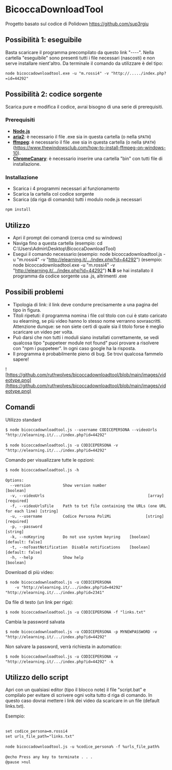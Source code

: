 # BicoccaDownloadTool

Progetto basato sul codice di Polidown https://github.com/sup3rgiu

## Possibilità 1: eseguibile

Basta scaricare il programma precompilato da questo link "----".
Nella cartella "eseguibile" sono presenti tutti i file necessari (nascosti) e non serve installare nient'altro.
Da terminale il comando da utilizzare è del tipo:
```
node bicoccadownloadtool.exe -u "m.rossi4" -v "http://...../index.php?=id=44292"
```

## Possibilità 2: codice sorgente

Scarica pure e modifica il codice, avrai bisogno di una serie di prerequisiti.

### Prerequisiti

* [**Node.js**](https://nodejs.org/it/download/)
* [**aria2**](https://github.com/aria2/aria2/releases): è necessario il file .exe sia in questa cartella (o nella `$PATH`)
* [**ffmpeg**](https://www.ffmpeg.org/download.html): è necessario il file .exe sia in questa cartella (o nella `$PATH`) (https://www.thewindowsclub.com/how-to-install-ffmpeg-on-windows-10).
* [**ChromeCanary**](https://www.google.com/intl/it/chrome/canary/thank-you.html?statcb=1&installdataindex=empty&defaultbrowser=0): è necessario inserire una cartella "bin" con tutti file di installazione.

### Installazione
* Scarica i 4 programmi necessari al funzionamento
* Scarica la cartella col codice sorgente
* Scarica (da riga di comando) tutti i modulo node.js necessari
```
npm install
```

## Utilizzo
* Apri il prompt dei comandi (cerca cmd su windows)
* Naviga fino a questa cartella (esempio: cd C:\Users\Admin\Desktop\BicoccaDownloadTool\)
* Esegui il comando necessario:(esempio: node bicoccadownloadtool.js -u "m.rossi4" -v "http://elearning.it/.../index.php?id=44292")
                               (esempio: node bicoccadownloadtool.exe -u "m.rossi4" -v "http://elearning.it/.../index.php?id=44292")
 **N.B**  se hai installato il programma da codice sorgente usa .js, altrimenti .exe


## Possibili problemi
* Tipologia di link: il link deve condurre precisamente a una pagina del tipo in figura.
* Titoli ripetuti: il programma nomina i file col titolo con cui è stato caricato su elearning, se più video hanno lo stesso nome verranno sovrascritti.
  Attenzione dunque: se non siete certi di quale sia il titolo forse è meglio scaricare un video per volta.
* Può darsi che non tutti i moduli siano installati correttamente, se vedi qualcosa tipo "puppeteer module not found" puoi provare a risolvere con
  "npm i puppeteer". In ogni caso google ha la risposta.
* Il programma è probabilmente pieno di bug. Se trovi qualcosa fammelo sapere!

![https://github.com/ruthwolves/bicoccadownloadtool/blob/main/images/videotype.png](https://github.com/ruthwolves/bicoccadownloadtool/blob/main/images/videotype.png)

## Comandi

Utilizzo standard
```
$ node bicoccadownloadtool.js --username CODICEPERSONA --videoUrls "http://elearning.it/.../index.php?id=44292"

$ node bicoccadownloadtool.js -u CODICEPERSONA -v "http://elearning.it/.../index.php?id=44292"
```

Comando per visualizzare tutte le opzioni:
```
$ node bicoccadownloadtool.js -h

Options:
  --version              Show version number                           [boolean]
  -v, --videoUrls                                             [array] [required]
  -f, --videoUrlsFile    Path to txt file containing the URLs (one URL for each line) [string]
  -u, --username         Codice Persona PoliMi               [string] [required]
  -p, --password                                                        [string]
  -k, --noKeyring        Do not use system keyring    [boolean] [default: false]
  -t, --noToastNotification  Disable notifications    [boolean] [default: false]
  -h, --help             Show help                                     [boolean]
```

Download di più video:
```
$ node bicoccadownloadtool.js -u CODICEPERSONA
    -v "http://elearning.it/.../index.php?id=44292" "http://elearning.it/.../index.php?id=2341"

```
Da file di testo (un link per riga):
```
$ node bicoccadownloadtool.js -u CODICEPERSONA -f "links.txt"
```

Cambia la password salvata
```
$ node bicoccadownloadtool.js -u CODICEPERSONA -p MYNEWPASSWORD -v "http://elearning.it/.../index.php?id=44292"
```

Non salvare la password, verrà richiesta in automatico:
```
$ node bicoccadownloadtool.js -u CODICEPERSONA -v "http://elearning.it/.../index.php?id=44292" -k
```

## Utilizzo dello script

Apri con un qualsiasi editor (tipo il blocco note) il file "script.bat" e compilalo per evitare di scrivere ogni volta tutto d riga di comando.
In questo caso dovrai mettere i link dei video da scaricare in un file (default links.txt).

Esempio:
```

set codice_persona=m.rossi4
set urls_file_path="links.txt"

node bicoccadownloadtool.js -u %codice_persona% -f %urls_file_path%

@echo Press any key to terminate . . .
@pause >nul
```

